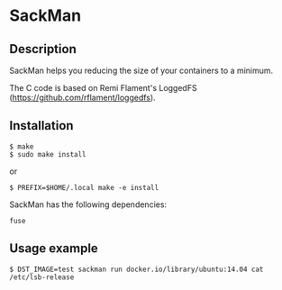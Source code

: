 # SackMan

## Description

SackMan helps you reducing the size of your containers to a minimum.

The C code is based on Remi Flament's LoggedFS (https://github.com/rflament/loggedfs).

## Installation

    $ make
    $ sudo make install
or

    $ PREFIX=$HOME/.local make -e install

SackMan has the following dependencies:

    fuse

## Usage example

    $ DST_IMAGE=test sackman run docker.io/library/ubuntu:14.04 cat /etc/lsb-release
